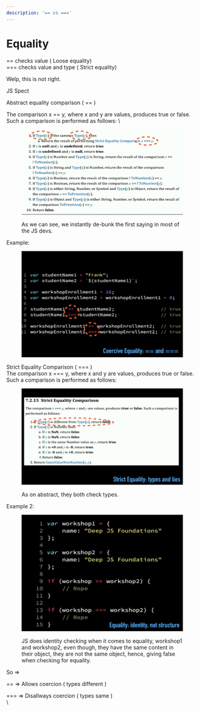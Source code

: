 ```yaml
---
description: '== vs ==='
---
```


# Equality

\== checks value ( Loose equality)\
\=== checks value and type ( Strict equality)

Welp, this is not right.

JS Spect

Abstract equality comparison ( == )

The comparison x == y, where x and y are values, produces true or false. Such a comparison is performed as follows: \


<figure><img src=".gitbook/assets/Screen Shot 2023-01-19 at 16.32.31.png" alt=""><figcaption><p>As we can see, we instantly de-bunk the first saying in most of the JS devs.</p></figcaption></figure>

Example:&#x20;

<figure><img src=".gitbook/assets/Screen Shot 2023-01-19 at 16.34.33.png" alt=""><figcaption></figcaption></figure>

Strict Equality Comparison ( === )\
The comparison x === y, where x and y are values, produces true or false. Such a comparison is performed as follows:&#x20;

<figure><img src=".gitbook/assets/Screen Shot 2023-01-19 at 16.36.39.png" alt=""><figcaption><p>As on abstract, they both check types.</p></figcaption></figure>



Example 2:

<figure><img src=".gitbook/assets/Screen Shot 2023-01-19 at 16.38.57.png" alt=""><figcaption><p>JS does identity checking when it comes to equality, workshop1 and workshop2, even though, they have the same content in their object, they are not the same object, hence, giving false when checking for equality.</p></figcaption></figure>

So =>&#x20;

\== => Allows coercion ( types different )

\=== => Disallways coercion ( types same )\
\

